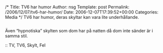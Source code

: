 /*
 Title: TV6 har humor
 Author: nsg
 Template: post
 Permalink: /2006/12/07/tv6-har-humor/
 Date: 2006-12-07T17:39:52+00:00
 Categories: Media
*/
TV6 har humor, deras skyltar kan vara lite underhållande.

<img id="image149" src="http://cdn.junkpile.se/2006/12/kaffepaus.jpg" alt="" />

Även &#8220;hypnotiska&#8221; skylten som dom har på natten då dom inte sänder är i samma stil.

:: TV, TV6, Skylt, Fel

<small></small>